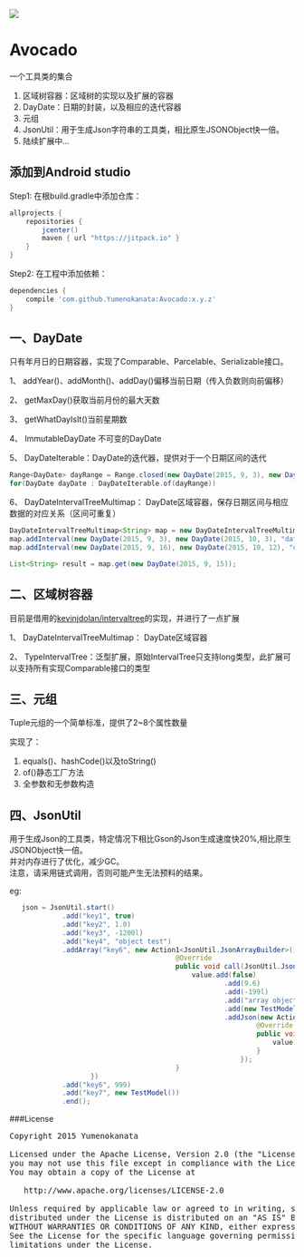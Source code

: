 [![](https://jitpack.io/v/Yumenokanata/Avocado.svg)](https://jitpack.io/#Yumenokanata/Avocado)

# Avocado
一个工具类的集合

1. 区域树容器：区域树的实现以及扩展的容器  
2. DayDate：日期的封装，以及相应的迭代容器  
3. 元组  
4. JsonUtil：用于生成Json字符串的工具类，相比原生JSONObject快一倍。  
5. 陆续扩展中...  

## 添加到Android studio
Step1: 在根build.gradle中添加仓库：
```groovy
allprojects {
	repositories {
        jcenter()
		maven { url "https://jitpack.io" }
	}
}
```

Step2: 在工程中添加依赖：
```groovy
dependencies {
    compile 'com.github.Yumenokanata:Avocado:x.y.z'
}
```

## 

## 一、DayDate

只有年月日的日期容器，实现了Comparable<DayDate>、Parcelable、Serializable接口。

1、 addYear()、addMonth()、addDay()偏移当前日期（传入负数则向前偏移）

2、 getMaxDay()获取当前月份的最大天数

3、 getWhatDayIsIt()当前星期数

4、 ImmutableDayDate 不可变的DayDate

5、 DayDateIterable：DayDate的迭代器，提供对于一个日期区间的迭代
```java
Range<DayDate> dayRange = Range.closed(new DayDate(2015, 9, 3), new DayDate(2016, 9, 3));
for(DayDate dayDate : DayDateIterable.of(dayRange))
```

6、 DayDateIntervalTreeMultimap： DayDate区域容器，保存日期区间与相应数据的对应关系（区间可重复）
```java
DayDateIntervalTreeMultimap<String> map = new DayDateIntervalTreeMultimap<>();
map.addInterval(new DayDate(2015, 9, 3), new DayDate(2015, 10, 3), "data1");
map.addInterval(new DayDate(2015, 9, 16), new DayDate(2015, 10, 12), "data2");

List<String> result = map.get(new DayDate(2015, 9, 15));
```

## 二、区域树容器

目前是借用的[kevinjdolan/intervaltree](https://github.com/kevinjdolan/intervaltree)的实现，并进行了一点扩展

1、 DayDateIntervalTreeMultimap： DayDate区域容器

2、 TypeIntervalTree：泛型扩展，原始IntervalTree只支持long类型，此扩展可以支持所有实现Comparable接口的类型

## 三、元组

Tuple元组的一个简单标准，提供了2~8个属性数量

实现了：
1. equals()、hashCode()以及toString()
2. of()静态工厂方法
3. 全参数和无参数构造

## 四、JsonUtil

用于生成Json的工具类，特定情况下相比Gson的Json生成速度快20%,相比原生JSONObject快一倍。  
并对内存进行了优化，减少GC。  
注意，请采用链式调用，否则可能产生无法预料的结果。  

eg:
```java
   json = JsonUtil.start()
             .add("key1", true)
             .add("key2", 1.0)
             .add("key3", -1200l)
             .add("key4", "object test")
             .addArray("key6", new Action1<JsonUtil.JsonArrayBuilder>() {
                                         @Override
                                         public void call(JsonUtil.JsonArrayBuilder value) {
                                             value.add(false)
                                                     .add(9.6)
                                                     .add(-199l)
                                                     .add("array object test")
                                                     .add(new TestModel())
                                                     .addJson(new Action1<JsonUtil.JsonBuilder>() {
                                                             @Override
                                                             public void call(JsonUtil.JsonBuilder value) {
                                                                 value.add("sub key", "sub object");
                                                             }
                                                         });
                                         }
                    })
             .add("key6", 999)
             .add("key7", new TestModel())
             .end();
```


###License
<pre>
Copyright 2015 Yumenokanata

Licensed under the Apache License, Version 2.0 (the "License");
you may not use this file except in compliance with the License.
You may obtain a copy of the License at

   http://www.apache.org/licenses/LICENSE-2.0

Unless required by applicable law or agreed to in writing, software
distributed under the License is distributed on an "AS IS" BASIS,
WITHOUT WARRANTIES OR CONDITIONS OF ANY KIND, either express or implied.
See the License for the specific language governing permissions and
limitations under the License.
</pre>

